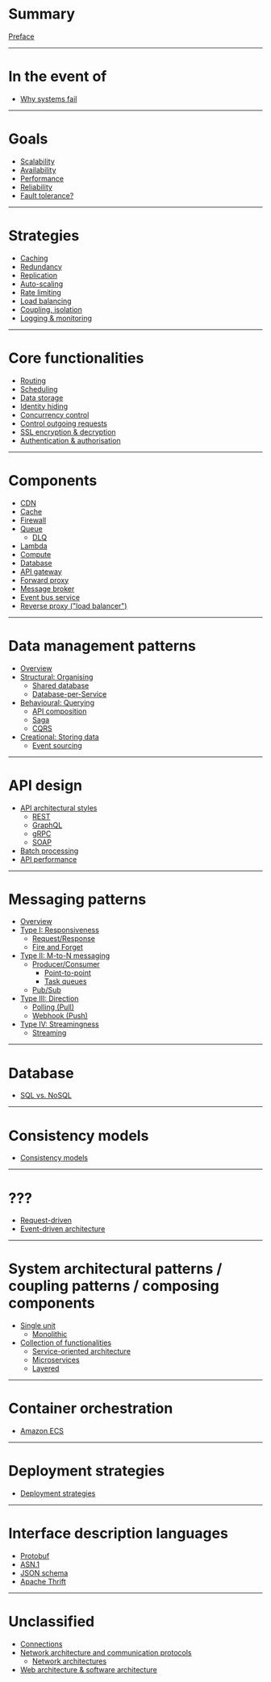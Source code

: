 # Summary

[Preface](./preface.md)

---

# In the event of

- [Why systems fail](./why-systems-fail.md)

---

# Goals

- [Scalability](./scalability.md)
- [Availability](./availability.md)
- [Performance](./performance.md)
- [Reliability](./reliability.md)
- [Fault tolerance?](./fault-tolerance.md)

---

# Strategies

- [Caching](./components/caching.md)
- [Redundancy](./redundancy.md)
- [Replication](./replication.md)
- [Auto-scaling](./auto-scaling.md)
- [Rate limiting](./components/rate-limiting.md)
- [Load balancing](./components/load-balancing.md)
- [Coupling, isolation]()
- [Logging & monitoring](./components/logging-and-monitoring.md)

---

# Core functionalities

- [Routing](./components/routing.md)
- [Scheduling](./components/scheduling.md)
- [Data storage](./components/data-storage.md)
- [Identity hiding](./components/identity-hiding.md)
- [Concurrency control](./components/concurrency-control.md)
- [Control outgoing requests](./components/control-outgoing-requests.md)
- [SSL encryption & decryption](./components/ssl-encryption-and-decryption.md)
- [Authentication & authorisation](./components/authentication-and-authorisation.md)

---

# Components

- [CDN](./components/cdn.md)
- [Cache]()
- [Firewall]()
- [Queue](./components/queue/index.md)
  - [DLQ](./components/queue/dlq.md)
- [Lambda](./components/serverless-compute-service.md)
- [Compute]()
- [Database](./components/database.md)
- [API gateway](./components/api-gateway.md)
- [Forward proxy](./components/forward-proxy.md)
- [Message broker](./components/message-broker.md)
- [Event bus service](./components/event-bus-service.md)
- [Reverse proxy ("load balancer")](./components/reverse-proxy.md)

---

# Data management patterns

- [Overview](./data-management-patterns/overview.md)
- [Structural: Organising]()
  - [Shared database](./data-management-patterns/shared-database.md)
  - [Database-per-Service](./data-management-patterns/database-per-service.md)
- [Behavioural: Querying]()
  - [API composition](./data-management-patterns/api-composition.md)
  - [Saga](./data-management-patterns/saga.md)
  - [CQRS](./data-management-patterns/cqrs.md)
- [Creational: Storing data]()
  - [Event sourcing](./data-management-patterns/event-sourcing.md)

---

# API design

- [API architectural styles](./api-design/api-architectural-styles/index.md)
  - [REST](./api-design/api-architectural-styles/rest.md)
  - [GraphQL](./api-design/api-architectural-styles/graphql.md)
  - [gRPC](./api-design/api-architectural-styles/grpc.md)
  - [SOAP](./api-design/api-architectural-styles/soap.md)
- [Batch processing](./api-design/batch-processing.md)
- [API performance](./api-design/api-peformance.md)

---

# Messaging patterns

- [Overview](./messaging-patterns/overview.md)
- [Type I: Responsiveness]()
  - [Request/Response](./messaging-patterns/request-response.md)
  - [Fire and Forget](./messaging-patterns/fire-and-forget.md)
- [Type II: M-to-N messaging]()
  - [Producer/Consumer](./messaging-patterns/producer-consumer.md)
    - [Point-to-point]()
    - [Task queues]()
  - [Pub/Sub](./messaging-patterns/pub-sub.md)
- [Type III: Direction](./messaging-patterns/direction.md)
  - [Polling (Pull)](./messaging-patterns/polling.md)
  - [Webhook (Push)](./messaging-patterns/webhook.md)
- [Type IV: Streamingness]()
  - [Streaming](./streaming.md)

---

# Database

- [SQL vs. NoSQL](./sql-vs-nosql.md)

---

# Consistency models

- [Consistency models](./consistency-models.md)

---

# ???

- [Request-driven]()
- [Event-driven architecture](./patterns/event-driven-architecture.md)

---

# System architectural patterns / coupling patterns / composing components

- [Single unit]()
  - [Monolithic]()
- [Collection of functionalities]()
  - [Service-oriented architecture]()
  - [Microservices](./patterns/microservices.md)
  - [Layered]()

---

# Container orchestration

- [Amazon ECS]()

---

# Deployment strategies

- [Deployment strategies](./deployment-strategies.md)

---

# Interface description languages

- [Protobuf](./protobuf.md)
- [ASN.1](./asn1.md)
- [JSON schema](./json-schema.md)
- [Apache Thrift]()

---

# Unclassified

- [Connections](./connections.md)
- [Network architecture and communication protocols]()
    - [Network architectures](./network-architectures.md)
- [Web architecture & software architecture](./web-architecture-and-software-architecture.md)
